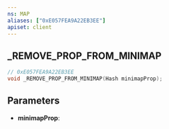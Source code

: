 ```yaml
---
ns: MAP
aliases: ["0xE057FEA9A22EB3EE"]
apiset: client
---
```

## _REMOVE_PROP_FROM_MINIMAP

```c
// 0xE057FEA9A22EB3EE
void _REMOVE_PROP_FROM_MINIMAP(Hash minimapProp);
```


## Parameters
* **minimapProp**: